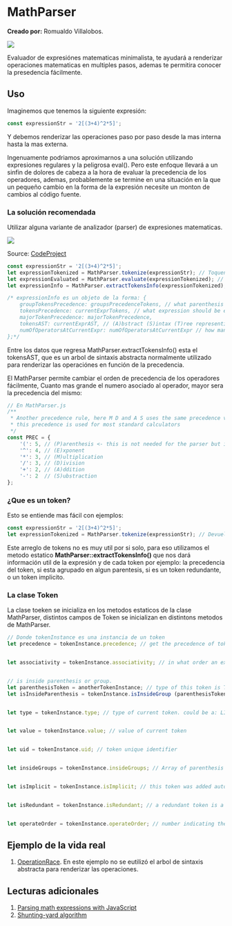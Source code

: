 # MathParser
**Creado por:** Romualdo Villalobos.

![](https://imgur.com/jobly9X.gif)

Evaluador de expresiónes matematicas minimalista, te ayudará a renderizar operaciones matematicas en multiples pasos, ademas te permitira conocer la presedencia fácilmente.

## Uso
Imaginemos que tenemos la siguiente expresión:
```javascript
const expressionStr = '2[(3+4)^2*5]';
```

Y debemos renderizar las operaciones paso por paso desde la mas interna hasta la mas externa.

Ingenuamente podriamos aproximarnos a una solución utilizando expresiones regulares y la peligrosa eval(). Pero este enfoque llevará a un sinfin de dolores de cabeza a la hora de evaluar la precedencia de los operadores, ademas, probablemente se termine en una situación en la que un pequeño cambio en la forma de la expresión necesite un monton de cambios al código fuente.

### La solución recomendada
Utilizar alguna variante de analizador (parser) de expresiones matematicas.

![](https://imgur.com/nBioxJT.gif)

Source: [CodeProject](https://www.codeproject.com/Articles/50377/Create-Your-Own-Programming-Language)

```javascript
const expressionStr = '2[(3+4)^2*5]';
let expressionTokenized = MathParser.tokenize(expressionStr); // Toqueniza el string original para que sea entendible por el parser.
let expressionEvaluated = MathParser.evaluate(expressionTokenized); // El resultado de la expresión matematica.
let expressionInfo = MathParser.extractTokensInfo(expressionTokenized); 

/* expressionInfo es un objeto de la forma: {
    groupTokensPrecedence: groupsPrecedenceTokens, // what parenthesis should be evaluated first groupsPrecedence[0][0]
    tokensPrecedence: currentExprTokens, // what expression should be evaluated first, excludes parenthesis
    majorTokenPrecedence: majorTokenPrecedence,
    tokensAST: currentExprAST, // (A)bstract (S)intax (T)ree representing operator precedence of current expression
    numOfOperatorsAtCurrentExpr: numOfOperatorsAtCurrentExpr // how many operators are at current expression being evaluated
};*/
```

Entre los datos que regresa MathParser.extractTokensInfo() esta el tokensAST, que es un arbol de sintaxis abstracta normalmente utilizado para renderizar las operaciónes en función de la precedencia.

El MathParser permite cambiar el orden de precedencia de los operadores fácilmente, Cuanto mas grande el numero asociado al operador, mayor sera la precedencia del mismo:
```javascript
// En MathParser.js
/**
 * Another precedence rule, here M D and A S uses the same precedence value,
 * this precedence is used for most standard calculators
 */
const PREC = {
	'(': 5, // (P)arenthesis <- this is not needed for the parser but is useful outside at OperatorMoviesFactory::playMovie method
	'^': 4, // (E)xponent
	'*': 3, // (M)ultiplication
	'/': 3, // (D)ivision
	'+': 2, // (A)ddition
	'-': 2	// (S)ubstraction
};
```

### ¿Que es un token?
Esto se entiende mas fácil con ejemplos:

```javascript
const expressionStr = '2[(3+4)^2*5]';
let expressionTokenized = MathParser.tokenize(expressionStr); // Devuelve un array de tokens, algo como: [ '2', '[', '(', '3', '+', '4', ',', ')', '^', '2', '*', '5', ']'  ]
```

Este arreglo de tokens no es muy util por si solo, para eso utilizamos el metodo estatico **MathParser::extractTokensInfo()** que nos dará información util de la expresión y de cada token por ejemplo: la precedencia del token, si esta agrupado en algun parentesis, si es un token redundante, o un token implicito.

### La clase Token
La clase toeken se inicializa en los metodos estaticos de la clase MathParser, distintos campos de Token se inicializan en distintons metodos de MathParser.
```javascript
// Donde tokenInstance es una instancia de un token
let precedence = tokenInstance.precedence; // get the precedence of token, higher precedence it is evaluated first


let associativity = tokenInstance.associativity; // in what order an expression containing several operations of the same kind are grouped in the absence of parentheses. Compare that to 2 ^ 3 ^ 4, which is evaluated as 2 ^81, not 8 ^4. Thus ^ has a right associativity.


// is inside parenthesis or group.
let parenthesisToken = anotherTokenInstance; // type of this token is TOKEN_TYPES.LEFT_PARENTHESIS, see TOKEN_TYPES for a full list of supported types.
let isInsideParenthesis = tokenInstance.isInsideGroup (parenthesisToken); // Check if current token is inside an specified group


let type = tokenInstance.type; // type of current token. could be a: LITERAL, OPERATOR, LEFT_PARENTHESIS or a RIGHT_PARENTHESIS


let value = tokenInstance.value; // value of current token


let uid = tokenInstance.uid; // token unique identifier


let insideGroups = tokenInstance.insideGroups; // Array of parenthesis that are grouping this token


let isImplicit = tokenInstance.isImplicit; // this token was added automatically by the tokenizer (lexical analize engine) example in the expression: 2(3+5) the * implicit token is added between 2 and ( resulting in: 2*(3+5)


let isRedundant = tokenInstance.isRedundant; // a redundant token is a token that is 'wasting' space, for example at (6), the left and right parenthesis are redundant, so those tokens will be marked as redundant but they aren't going to be removed.


let operateOrder = tokenInstance.operateOrder; // number indicating the order in which should be evluated the current expression (should be positive)
```


## Ejemplo de la vida real
1. [OperationRace](https://github.com/stmath/mind-games-OperationRace/blob/939286fe3c61925d38955624f315ccfc13f104dd/PixiArenas/OperationRace/views/MainView.js#L2032). En este ejemplo no se eutilizó el arbol de sintaxis abstracta para renderizar las operaciones.

## Lecturas adicionales
1. [Parsing math expressions with JavaScript](https://medium.freecodecamp.org/parsing-math-expressions-with-javascript-7e8f5572276e)
2. [Shunting-yard algorithm](https://en.wikipedia.org/wiki/Shunting-yard_algorithm)
